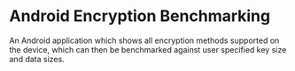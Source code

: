 # Android Encryption Benchmarking

An Android application which shows all encryption methods supported on the device, which can then be benchmarked against user specified key size and data sizes.
